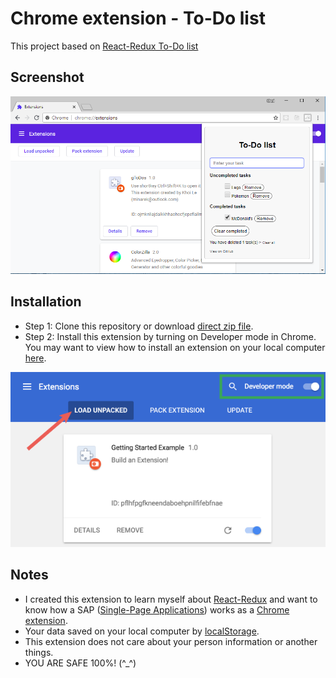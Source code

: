 # Chrome extension - To-Do list
This project based on [React-Redux To-Do list](https://github.com/nguyenkhois/react-redux-todo-list-adv)

## Screenshot
![Screenshoot](images/screenshot.png)

## Installation
* Step 1: Clone this repository or download [direct zip file](assets/chrome-extension-todo-list.zip).
* Step 2: Install this extension by turning on Developer mode in Chrome. You may want to view how to install an extension on your local computer [here](https://developer.chrome.com/extensions/getstarted#unpacked).

![Load extension](images/load_extension.png)

## Notes
* I created this extension to learn myself about [React-Redux](https://redux.js.org/basics/usagewithreact) and want to know how a SAP ([Single-Page Applications](https://en.wikipedia.org/wiki/Single-page_application)) works as a [Chrome extension](https://developer.chrome.com/extensions).
* Your data saved on your local computer by [localStorage](https://developer.mozilla.org/en-US/docs/Web/API/Window/localStorage).
* This extension does not care about your person information or another things.
* YOU ARE SAFE 100%! (^_^)